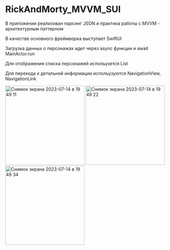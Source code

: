 # RickAndMorty_MVVM_SUI
В приложении реализован парсинг JSON и практика работы с MVVM - архитектурным паттерном


В качестве основного фреймворка выступает SwiftUI


Загрузка данных о персонажах идет через async функции и await MainActor.run

Для отображения списка персонажей испольузется List


Для перехода к детальной информации испольузуются NavigationView, NavigationLink

<img width="250" alt="Снимок экрана 2023-07-14 в 19 49 11" src="https://github.com/IgorJu/RickAndMorty_MVVM_SUI/assets/127942402/4b23018c-1900-4771-ac0d-06ea72fa95f1">
<img width="250" alt="Снимок экрана 2023-07-14 в 19 49 22" src="https://github.com/IgorJu/RickAndMorty_MVVM_SUI/assets/127942402/3490a7a6-f147-414d-9d9d-b94c099c289b">
<img width="250" alt="Снимок экрана 2023-07-14 в 19 49 34" src="https://github.com/IgorJu/RickAndMorty_MVVM_SUI/assets/127942402/4d6a2bd1-343d-49b4-8c27-544653719693">











